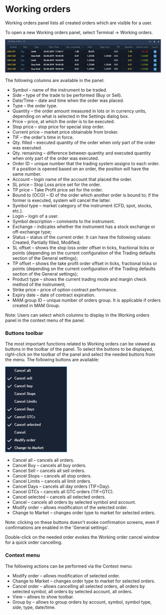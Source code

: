 # Working orders

Working orders panel lists all created orders which are visible for a user.

To open a new Working orders panel, select Terminal -&gt; Working orders.

![](../../.gitbook/assets/screenshot_6%20%281%29.png)


The following columns are available in the panel:

* Symbol – name of the instrument to be traded.
* Side – type of the trade to be performed \(Buy or Sell\).
* Date/Time – date and time when the order was placed.
* Type – the order type.
* Quantity – the order amount measured in lots or in currency units, depending on what is selected in the Settings dialog box.
* Price – price, at which the order is to be executed.
* Stop price – stop price for special stop order.
* Current price – market price obtainable from broker.
* TIF – the order's time in force.
* Qty. filled – executed quantity of the order when only part of the order was executed.
* Qty. remaining – difference between quantity and executed quantity when only part of the order was executed.
* Order ID – unique number that the trading system assigns to each order. If a position is opened based on an order, the position will have the same number.
* Account – login name of the account that placed the order.
* SL price – Stop Loss price set for the order.
* TP price – Take Profit price set for the order.
* Bound to \(OCO\) – ID of the order which another order is bound to; if the former is executed, system will cancel the latter.
* Symbol type – market category of the instrument \(CFD, spot, stocks, etc.\).
* Login – login of a user.
* Symbol description – comments to the instrument.
* Exchange – indicates whether the instrument has a stock exchange or off-exchange type;
* Status – status of the current order. It can have the following values: Created, Partially filled,  Modified;
* SL offset – shows the stop loss order offset in ticks, fractional ticks or points \(depending on the current configuration of the Trading defaults section of the General settings\);
* TP offset – shows the take profit order offset in ticks, fractional ticks or points \(depending on the current configuration of the Trading defaults section of the General settings\);
* Product type – shows the current trading mode and margin check method of the instrument;
* Strike price – price of option contract performance.
* Expiry date – date of contract expiration.
* MAM group ID – unique number of orders group. It is applicable if orders created in MAM Group.

Note: Users can select which columns to display in the Working orders panel in the context menu of the panel.

### **Buttons toolbar**

The most important functions related to Working orders can be viewed as buttons in the toolbar of the panel. To select the buttons to be displayed, right-click on the toolbar of the panel and select the needed buttons from the menu. The following buttons are available:

![](../../.gitbook/assets/screenshot_1%20%285%29.png)

* Cancel all – cancels all orders.
* Cancel Buy – cancels all buy orders.
* Cancel Sell – cancels all sell orders.
* Cancel Stops – cancels all stop orders.
* Cancel Limits – cancels all limit orders.
* Cancel Days – cancels all day orders \(TIF=Day\).
* Cancel GTCs – cancels all GTC orders \(TIF=GTC\).
* Cancel selected – cancels all selected orders.
* Cancel – cancels all orders by selected symbol and account.
* Modify order – allows modification of the selected order.
* Change to Market – changes order type to market for selected orders.

Note: clicking on these buttons doesn't evoke confirmation screens, even if confirmations are enabled in the 'General settings'.

Double-click on the needed order evokes the Working order cancel window for a quick order cancelling.

### **Context menu**

The following actions can be performed via the Context menu:

* Modify order – allows modification of selected order.
* Change to Market – changes order type to market for selected orders.
* Cancel order – allows cancelling all selected orders, all orders by selected symbol, all orders by selected account, all orders.
* View – allows to show toolbar.
* Group by – allows to group orders by account, symbol, symbol type, side, type, date/time.

